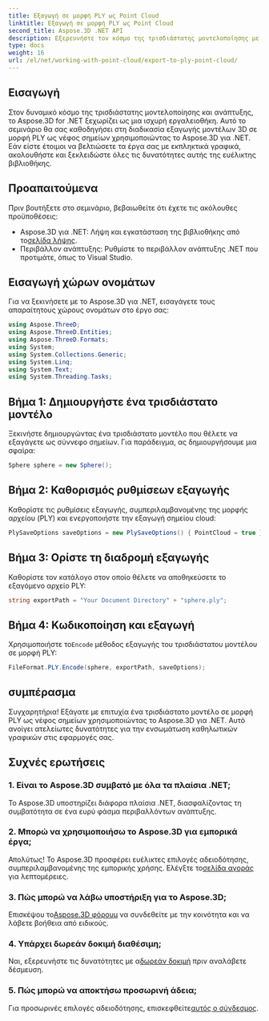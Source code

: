 ```yaml
---
title: Εξαγωγή σε μορφή PLY ως Point Cloud
linktitle: Εξαγωγή σε μορφή PLY ως Point Cloud
second_title: Aspose.3D .NET API
description: Εξερευνήστε τον κόσμο της τρισδιάστατης μοντελοποίησης με το Aspose.3D για .NET. Μάθετε να εξάγετε μοντέλα σε μορφή PLY χωρίς κόπο. Αναβαθμίστε τα έργα σας με εκπληκτικά γραφικά.
type: docs
weight: 16
url: /el/net/working-with-point-cloud/export-to-ply-point-cloud/
---
```

## Εισαγωγή
Στον δυναμικό κόσμο της τρισδιάστατης μοντελοποίησης και ανάπτυξης, το Aspose.3D for .NET ξεχωρίζει ως μια ισχυρή εργαλειοθήκη. Αυτό το σεμινάριο θα σας καθοδηγήσει στη διαδικασία εξαγωγής μοντέλων 3D σε μορφή PLY ως νέφος σημείων χρησιμοποιώντας το Aspose.3D για .NET. Εάν είστε έτοιμοι να βελτιώσετε τα έργα σας με εκπληκτικά γραφικά, ακολουθήστε και ξεκλειδώστε όλες τις δυνατότητες αυτής της ευέλικτης βιβλιοθήκης.
## Προαπαιτούμενα
Πριν βουτήξετε στο σεμινάριο, βεβαιωθείτε ότι έχετε τις ακόλουθες προϋποθέσεις:
-  Aspose.3D για .NET: Λήψη και εγκατάσταση της βιβλιοθήκης από το[σελίδα λήψης](https://releases.aspose.com/3d/net/).
- Περιβάλλον ανάπτυξης: Ρυθμίστε το περιβάλλον ανάπτυξης .NET που προτιμάτε, όπως το Visual Studio.
## Εισαγωγή χώρων ονομάτων
Για να ξεκινήσετε με το Aspose.3D για .NET, εισαγάγετε τους απαραίτητους χώρους ονομάτων στο έργο σας:
```csharp
using Aspose.ThreeD;
using Aspose.ThreeD.Entities;
using Aspose.ThreeD.Formats;
using System;
using System.Collections.Generic;
using System.Linq;
using System.Text;
using System.Threading.Tasks;
```
## Βήμα 1: Δημιουργήστε ένα τρισδιάστατο μοντέλο
Ξεκινήστε δημιουργώντας ένα τρισδιάστατο μοντέλο που θέλετε να εξαγάγετε ως σύννεφο σημείων. Για παράδειγμα, ας δημιουργήσουμε μια σφαίρα:
```csharp
Sphere sphere = new Sphere();
```
## Βήμα 2: Καθορισμός ρυθμίσεων εξαγωγής
Καθορίστε τις ρυθμίσεις εξαγωγής, συμπεριλαμβανομένης της μορφής αρχείου (PLY) και ενεργοποιήστε την εξαγωγή σημείου cloud:
```csharp
PlySaveOptions saveOptions = new PlySaveOptions() { PointCloud = true };
```
## Βήμα 3: Ορίστε τη διαδρομή εξαγωγής
Καθορίστε τον κατάλογο στον οποίο θέλετε να αποθηκεύσετε το εξαγόμενο αρχείο PLY:
```csharp
string exportPath = "Your Document Directory" + "sphere.ply";
```
## Βήμα 4: Κωδικοποίηση και εξαγωγή
 Χρησιμοποιήστε το`Encode` μέθοδος εξαγωγής του τρισδιάστατου μοντέλου σε μορφή PLY:
```csharp
FileFormat.PLY.Encode(sphere, exportPath, saveOptions);
```
## συμπέρασμα
Συγχαρητήρια! Εξάγατε με επιτυχία ένα τρισδιάστατο μοντέλο σε μορφή PLY ως νέφος σημείων χρησιμοποιώντας το Aspose.3D για .NET. Αυτό ανοίγει ατελείωτες δυνατότητες για την ενσωμάτωση καθηλωτικών γραφικών στις εφαρμογές σας.

## Συχνές ερωτήσεις
### 1. Είναι το Aspose.3D συμβατό με όλα τα πλαίσια .NET;
Το Aspose.3D υποστηρίζει διάφορα πλαίσια .NET, διασφαλίζοντας τη συμβατότητα σε ένα ευρύ φάσμα περιβαλλόντων ανάπτυξης.
### 2. Μπορώ να χρησιμοποιήσω το Aspose.3D για εμπορικά έργα;
 Απολύτως! Το Aspose.3D προσφέρει ευέλικτες επιλογές αδειοδότησης, συμπεριλαμβανομένης της εμπορικής χρήσης. Ελέγξτε το[σελίδα αγοράς](https://purchase.aspose.com/buy) για λεπτομέρειες.
### 3. Πώς μπορώ να λάβω υποστήριξη για το Aspose.3D;
 Επισκέψου το[Aspose.3D φόρουμ](https://forum.aspose.com/c/3d/18) να συνδεθείτε με την κοινότητα και να λάβετε βοήθεια από ειδικούς.
### 4. Υπάρχει δωρεάν δοκιμή διαθέσιμη;
 Ναι, εξερευνήστε τις δυνατότητες με α[δωρεάν δοκιμή](https://releases.aspose.com/) πριν αναλάβετε δέσμευση.
### 5. Πώς μπορώ να αποκτήσω προσωρινή άδεια;
 Για προσωρινές επιλογές αδειοδότησης, επισκεφθείτε[αυτός ο σύνδεσμος](https://purchase.aspose.com/temporary-license/).